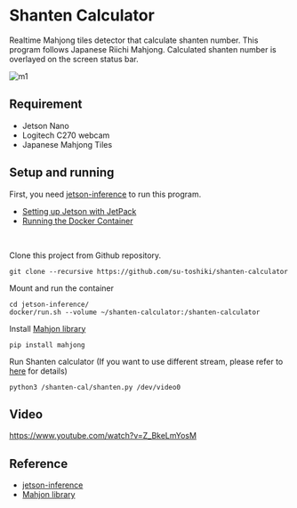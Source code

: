 # Shanten Calculator
Realtime Mahjong tiles detector that calculate shanten number. This program follows Japanese Riichi Mahjong. Calculated shanten number is overlayed on the screen status bar.

![m1](https://user-images.githubusercontent.com/99862948/164970473-5da6577a-6351-48af-9ec0-2c290ec3dd90.gif)

## Requirement
- Jetson Nano
- Logitech C270 webcam
- Japanese Mahjong Tiles

## Setup and running
First, you need [jetson-inference](https://github.com/dusty-nv/jetson-inference) to run this program.
- [Setting up Jetson with JetPack](https://github.com/dusty-nv/jetson-inference/blob/master/docs/jetpack-setup-2.md)
- [Running the Docker Container](https://github.com/dusty-nv/jetson-inference/blob/master/docs/aux-docker.md)
<br>

Clone this project from Github repository.
```
git clone --recursive https://github.com/su-toshiki/shanten-calculator
```

Mount and run the container
```
cd jetson-inference/
docker/run.sh --volume ~/shanten-calculator:/shanten-calculator
```

Install [Mahjon library](https://pypi.org/project/mahjong/)
```
pip install mahjong
```
Run Shanten calculator (If you want to use different stream, please refer to [here](https://github.com/dusty-nv/jetson-inference/blob/master/docs/aux-streaming.md) for details)
```
python3 /shanten-cal/shanten.py /dev/video0
```

## Video
https://www.youtube.com/watch?v=Z_BkeLmYosM

## Reference
- [jetson-inference](https://github.com/dusty-nv/jetson-inference)
- [Mahjon library](https://pypi.org/project/mahjong/)
